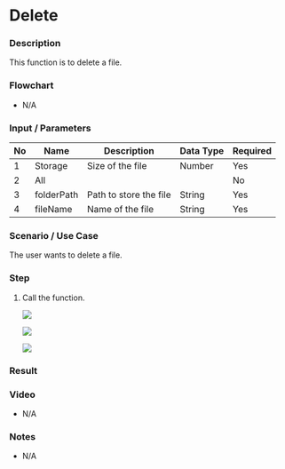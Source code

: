 # Delete

### Description

This function is to delete a file.

### Flowchart

- N/A 

### Input / Parameters

| No | Name | Description | Data Type | Required |
| ------ | ------ | ------ |------ | ------ |
| 1 | Storage | Size of the file  | Number  | Yes  |
| 2 | All |   |  | No  |
| 3 | folderPath | Path to store the file | String | Yes  |
| 4 | fileName |  Name of the file | String | Yes  |

### Scenario / Use Case

The user wants to delete a file.
<br>

### Step

1. Call the function.

    ![](../../../../document/function/File/Delete/delete-step-1.png?raw=true)
    
    ![](../../../../document/function/File/Delete/delete-step-2.png?raw=true)
    
    ![](../../../../document/function/File/Delete/delete-step-3.png?raw=true)
    
### Result


### Video

- N/A

<!--[![Video](http://i.imgur.com/Ot5DWAW.png)](https://youtu.be/StTqXEQ2l-Y?t=35s)-->

### Notes

- N/A